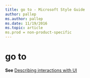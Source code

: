 ```yaml
---
title: go to - Microsoft Style Guide
author: pallep
ms.author: pallep
ms.date: 11/19/2016
ms.topic: article
ms.prod = non-product-specific
---
```


# go to

**See** [Describing interactions with UI](/style-guide/procedures-instructions/describing-interactions-with-ui)
